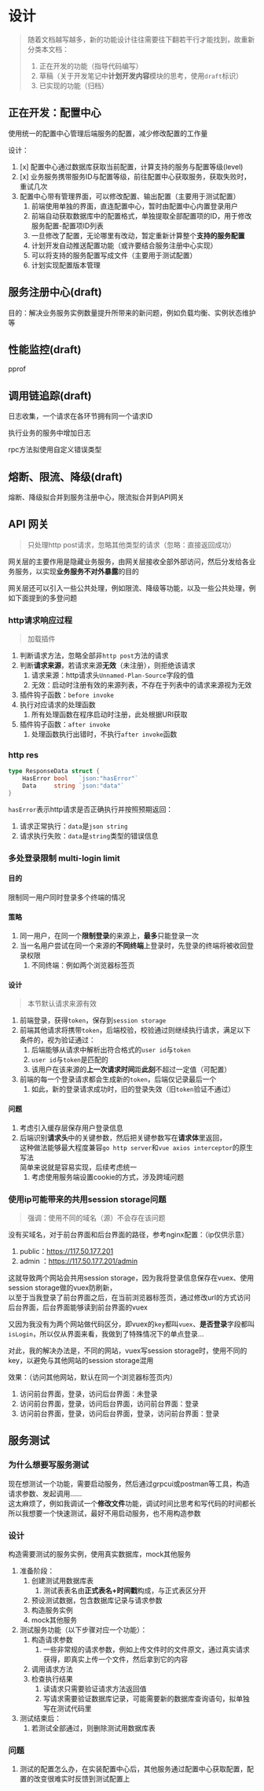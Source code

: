 # 设计

> 随着文档越写越多，新的功能设计往往需要往下翻若干行才能找到，故重新分类本文档：
> 1. 正在开发的功能（指导代码编写）
> 2. 草稿（关于开发笔记中**计划开发内容**模块的思考，使用`draft`标识）
> 3. 已实现的功能（归档）

## 正在开发：配置中心

使用统一的配置中心管理后端服务的配置，减少修改配置的工作量

设计：

1. [x] 配置中心通过数据库获取当前配置，计算支持的服务与配置等级(level)
2. [x] 业务服务携带服务ID与配置等级，前往配置中心获取服务，获取失败时，重试几次
3. 配置中心带有管理界面，可以修改配置、输出配置（主要用于测试配置）
   1. 前端使用单独的界面，直连配置中心，暂时由配置中心内置登录用户
   2. 前端自动获取数据库中的配置格式，单独提取全部配置项的ID，用于修改服务配置-配置项ID列表
   3. 一旦修改了配置，无论哪里有改动，暂定重新计算整个**支持的服务配置**
   4. 计划开发自动推送配置功能（或许要结合服务注册中心实现）
   5. 可以将支持的服务配置写成文件（主要用于测试配置）
   6. 计划实现配置版本管理

## 服务注册中心(draft)

目的：解决业务服务实例数量提升所带来的新问题，例如负载均衡、实例状态维护等

## 性能监控(draft)

pprof

## 调用链追踪(draft)

日志收集，一个请求在各环节拥有同一个请求ID

执行业务的服务中增加日志

rpc方法拟使用自定义错误类型

## 熔断、限流、降级(draft)

熔断、降级拟合并到服务注册中心，限流拟合并到API网关

## API 网关

> 只处理http post请求，忽略其他类型的请求（忽略：直接返回成功）

网关层的主要作用是隐藏业务服务，由网关层接收全部外部访问，然后分发给各业务服务，以实现**业务服务不对外暴露**的目的

网关层还可以引入一些公共处理，例如限流、降级等功能，以及一些公共处理，例如下面提到的多登问题

### http请求响应过程

> 加载插件

1. 判断请求方法，忽略全部非`http post`方法的请求
2. 判断**请求来源**，若请求来源**无效**（未注册），则拒绝该请求
    1. 请求来源：http请求头`Unnamed-Plan-Source`字段的值
    2. 无效：启动时注册有效的来源列表，不存在于列表中的请求来源视为无效
3. 插件钩子函数：`before invoke`
4. 执行对应请求的处理函数
    1. 所有处理函数在程序启动时注册，此处根据URI获取
5. 插件钩子函数：`after invoke`
    1. 处理函数执行出错时，不执行`after invoke`函数

### http res

```go 
type ResponseData struct {
	HasError bool   `json:"hasError"`
	Data     string `json:"data"`
}
```

```hasError```表示http请求是否正确执行并按照预期返回：

1. 请求正常执行：```data```是```json string```
2. 请求执行失败：```data```是```string```类型的错误信息

### 多处登录限制 multi-login limit

#### 目的

限制同一用户同时登录多个终端的情况

#### 策略

1. 同一用户，在同一个**限制登录**的来源上，**最多**只能登录一次
2. 当一名用户尝试在同一个来源的**不同终端**上登录时，先登录的终端将被收回登录权限
    1. 不同终端：例如两个浏览器标签页

#### 设计

> 本节默认请求来源有效

1. 前端登录，获得`token`，保存到`session storage`
2. 前端其他请求将携带`token`，后端校验，校验通过则继续执行请求，满足以下条件的，视为验证通过：
    1. 后端能够从请求中解析出符合格式的`user id`与`token`
    2. `user id`与`token`是匹配的
    3. 该用户在该来源的**上一次请求时间**距**此刻**不超过一定值（可配置）
3. 前端的每一个登录请求都会生成新的`token`，后端仅记录最后一个
    1. 如此，新的登录请求成功时，旧的登录失效（旧`token`验证不通过）

#### 问题

1. 考虑引入缓存层保存用户登录信息
2. 后端识别**请求头**中的关键参数，然后把关键参数写在**请求体**里返回，  
   这种做法能够最大程度兼容```go http server```和```vue axios interceptor```的原生写法  
   简单来说就是容易实现，后续考虑统一
    1. 考虑使用服务端设置cookie的方式，涉及跨域问题

### 使用ip可能带来的共用session storage问题

> 强调：使用不同的域名（源）不会存在该问题

没有买域名，对于前台界面和后台界面的路径，参考nginx配置：（ip仅供示意）

1. public：https://117.50.177.201
2. admin ：https://117.50.177.201/admin

这就导致两个网站会共用session storage，因为我将登录信息保存在vuex、使用session storage做的vuex防刷新，  
以至于当我登录了前台界面之后，在当前浏览器标签页，通过修改url的方式访问后台界面，后台界面能够读到前台界面的vuex

又因为我没有为两个网站做代码区分，即vuex的`key`都叫`vuex`、**是否登录**字段都叫`isLogin`，所以仅从界面来看，我做到了特殊情况下的单点登录...

对此，我的解决办法是，不同的网站，vuex写session storage时，使用不同的key，以避免与其他网站的session storage混用

效果：（访问其他网站，默认在同一个浏览器标签页内）

1. 访问前台界面，登录，访问后台界面：未登录
2. 访问前台界面，登录，访问后台界面，访问前台界面：登录
3. 访问前台界面，登录，访问后台界面，登录，访问前台界面：登录

## 服务测试

### 为什么想要写服务测试

现在想测试一个功能，需要启动服务，然后通过grpcui或postman等工具，构造请求参数、发起调用……  
这太麻烦了，例如我调试一个**修改文件**功能，调试时间比思考和写代码的时间都长  
所以我想要一个快速测试，最好不用启动服务，也不用构造参数

### 设计

构造需要测试的服务实例，使用真实数据库，mock其他服务

1. 准备阶段：
    1. 创建测试用数据库表
        1. 测试表表名由**正式表名+时间戳**构成，与正式表区分开
    2. 预设测试数据，包含数据库记录与请求参数
    3. 构造服务实例
    4. mock其他服务
2. 测试服务功能（以下步骤对应一个功能）：
    1. 构造请求参数
        1. 一些非常规的请求参数，例如上传文件时的文件原文，通过真实请求获得，即真实上传一个文件，然后拿到它的内容
    2. 调用请求方法
    3. 检查执行结果
        1. 读请求只需要验证请求方法返回值
        2. 写请求需要验证数据库记录，可能需要新的数据库查询语句，拟单独写在测试代码里
3. 测试结束后：
    1. 若测试全部通过，则删除测试用数据库表

### 问题

1. 测试的配置怎么办，在实装配置中心后，其他服务通过配置中心获取配置，配置的改变很难实时反馈到测试配置上
